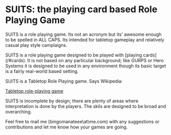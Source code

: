 # SUITS: the playing card based Role Playing Game

SUITS is a role playing game. Its not an acronym but its' awesome enough to be spelled in ALL CAPS. 
Its intended for tabletop gameplay and relatively casual play style camplaigns. 

SUITS is a role playing game designed to be played with [playing cards] (/#cards).
It is not based on any particular background; like GURPS or Hero Systems
it is designed to be used in any environment though its basic target 
is a fairly real-world based setting. 

SUITS is a Tabletop Role Playing game. Says Wikipedia:

<a class="embedly-card" href="http://en.wikipedia.org/wiki/Tabletop_role-playing_game">Tabletop role-playing game</a>
<script async src="//cdn.embedly.com/widgets/platform.js" charset="UTF-8"></script>

SUITS is incomplete by design; there are plenty of areas where interpretation 
is done by the players. The skils are designed to be broad and overarching. 

Feel free to mail me (bingomanateee\at\me.com) with any suggestions or contributions
and let me know how your games are going. 


